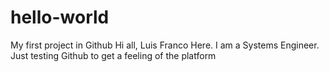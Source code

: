 # hello-world
My first project in Github
Hi all,
Luis Franco Here.
I am a Systems Engineer. Just testing Github to get a feeling of the platform

